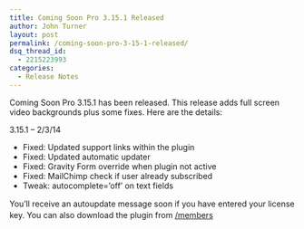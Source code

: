 ```yaml
---
title: Coming Soon Pro 3.15.1 Released
author: John Turner
layout: post
permalink: /coming-soon-pro-3-15-1-released/
dsq_thread_id:
  - 2215223993
categories:
  - Release Notes
---
```

Coming Soon Pro 3.15.1 has been released. This release adds full screen video backgrounds plus some fixes. Here are the details:

3.15.1 &#8211; 2/3/14

  * Fixed: Updated support links within the plugin
  * Fixed: Updated automatic updater
  * Fixed: Gravity Form override when plugin not active
  * Fixed: MailChimp check if user already subscribed
  * Tweak: autocomplete=&#8217;off&#8217; on text fields

<span style="line-height: 1.428571429;">You’ll receive an autoupdate message soon if you have entered your license key. You can also download the plugin from </span><a style="background-color: #ffffff; line-height: 1.428571429;" href="/members" target="_blank">/members</a>